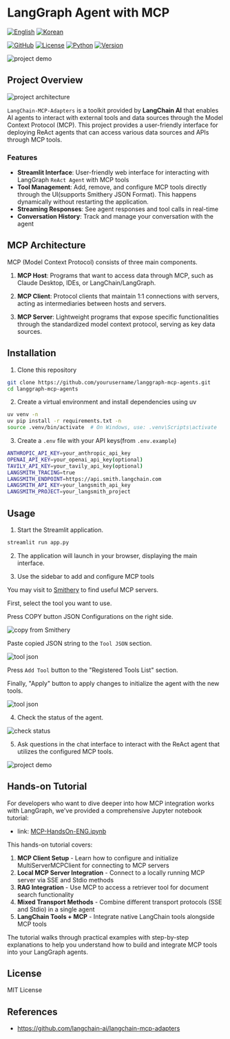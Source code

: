 # LangGraph Agent with MCP

[![English](https://img.shields.io/badge/Language-English-blue)](README.md) [![Korean](https://img.shields.io/badge/Language-한국어-red)](README_KOR.md)

[![GitHub](https://img.shields.io/badge/GitHub-langgraph--mcp--agents-black?logo=github)](https://github.com/teddylee777/langgraph-mcp-agents)
[![License](https://img.shields.io/badge/License-MIT-green.svg)](https://opensource.org/licenses/MIT)
[![Python](https://img.shields.io/badge/Python-≥3.12-blue?logo=python&logoColor=white)](https://www.python.org/)
[![Version](https://img.shields.io/badge/Version-0.1.0-orange)](https://github.com/teddylee777/langgraph-mcp-agents)

![project demo](./assets/project-demo.png)

## Project Overview

![project architecture](./assets/architecture.png)

`LangChain-MCP-Adapters` is a toolkit provided by **LangChain AI** that enables AI agents to interact with external tools and data sources through the Model Context Protocol (MCP). This project provides a user-friendly interface for deploying ReAct agents that can access various data sources and APIs through MCP tools.

### Features

- **Streamlit Interface**: User-friendly web interface for interacting with LangGraph `ReAct Agent` with MCP tools
- **Tool Management**: Add, remove, and configure MCP tools directly through the UI(supports Smithery JSON Format). This happens dynamically without restarting the application.
- **Streaming Responses**: See agent responses and tool calls in real-time
- **Conversation History**: Track and manage your conversation with the agent

## MCP Architecture

MCP (Model Context Protocol) consists of three main components.

1. **MCP Host**: Programs that want to access data through MCP, such as Claude Desktop, IDEs, or LangChain/LangGraph.

2. **MCP Client**: Protocol clients that maintain 1:1 connections with servers, acting as intermediaries between hosts and servers.

3. **MCP Server**: Lightweight programs that expose specific functionalities through the standardized model context protocol, serving as key data sources.

## Installation

1. Clone this repository

```bash
git clone https://github.com/yourusername/langgraph-mcp-agents.git
cd langgraph-mcp-agents
```

2. Create a virtual environment and install dependencies using uv

```bash
uv venv -n 
uv pip install -r requirements.txt -n
source .venv/bin/activate  # On Windows, use: .venv\Scripts\activate
```

3. Create a `.env` file with your API keys(from `.env.example`)

```bash
ANTHROPIC_API_KEY=your_anthropic_api_key
OPENAI_API_KEY=your_openai_api_key(optional)
TAVILY_API_KEY=your_tavily_api_key(optional)
LANGSMITH_TRACING=true
LANGSMITH_ENDPOINT=https://api.smith.langchain.com
LANGSMITH_API_KEY=your_langsmith_api_key
LANGSMITH_PROJECT=your_langsmith_project
```

## Usage

1. Start the Streamlit application.

```bash
streamlit run app.py
```

2. The application will launch in your browser, displaying the main interface.

3. Use the sidebar to add and configure MCP tools

You may visit to [Smithery](https://smithery.ai/) to find useful MCP servers.

First, select the tool you want to use.

Press COPY button JSON Configurations on the right side.

![copy from Smithery](./assets/smithery-copy-json.png)

Paste copied JSON string to the `Tool JSON` section.

<img src="./assets/add-tools.png" alt="tool json" style="width: auto; height: auto;">

Press `Add Tool` button to the "Registered Tools List" section.

Finally, "Apply" button to apply changes to initialize the agent with the new tools.

<img src="./assets/apply-tool-configuration.png" alt="tool json" style="width: auto; height: auto;">

4. Check the status of the agent.

![check status](./assets/check-status.png)

5. Ask questions in the chat interface to interact with the ReAct agent that utilizes the configured MCP tools.

![project demo](./assets/project-demo.png)

## Hands-on Tutorial

For developers who want to dive deeper into how MCP integration works with LangGraph, we've provided a comprehensive Jupyter notebook tutorial:

- link: [MCP-HandsOn-ENG.ipynb](./MCP-HandsOn-ENG.ipynb)

This hands-on tutorial covers:

1. **MCP Client Setup** - Learn how to configure and initialize MultiServerMCPClient for connecting to MCP servers
2. **Local MCP Server Integration** - Connect to a locally running MCP server via SSE and Stdio methods
3. **RAG Integration** - Use MCP to access a retriever tool for document search functionality
4. **Mixed Transport Methods** - Combine different transport protocols (SSE and Stdio) in a single agent
5. **LangChain Tools + MCP** - Integrate native LangChain tools alongside MCP tools

The tutorial walks through practical examples with step-by-step explanations to help you understand how to build and integrate MCP tools into your LangGraph agents.

## License

MIT License 

## References

- https://github.com/langchain-ai/langchain-mcp-adapters
